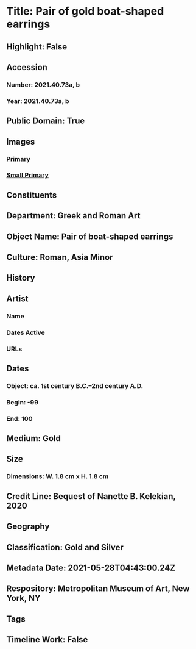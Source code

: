 # Title: Pair of gold boat-shaped earrings
## Highlight: False
## Accession
### Number: 2021.40.73a, b
### Year: 2021.40.73a, b
## Public Domain: True
## Images
### [Primary](https://images.metmuseum.org/CRDImages/gr/original/kn273b2.jpg)
### [Small Primary](https://images.metmuseum.org/CRDImages/gr/web-large/kn273b2.jpg)
## Constituents
## Department: Greek and Roman Art
## Object Name: Pair of boat-shaped earrings
## Culture: Roman, Asia Minor
## History
## Artist
### Name
### Dates Active
### URLs
## Dates
### Object: ca. 1st century B.C.–2nd century A.D.
### Begin: -99
### End: 100
## Medium: Gold
## Size
### Dimensions: W. 1.8 cm x H. 1.8 cm
## Credit Line: Bequest of Nanette B. Kelekian, 2020
## Geography
## Classification: Gold and Silver
## Metadata Date: 2021-05-28T04:43:00.24Z
## Respository: Metropolitan Museum of Art, New York, NY
## Tags
## Timeline Work: False